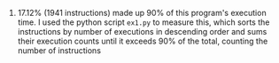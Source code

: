 1. 17.12% (1941 instructions) made up 90% of this program's execution time. I used the python script `ex1.py` to measure this, which sorts the instructions by number of executions in descending order and sums their execution counts until it exceeds 90% of the total, counting the number of instructions 